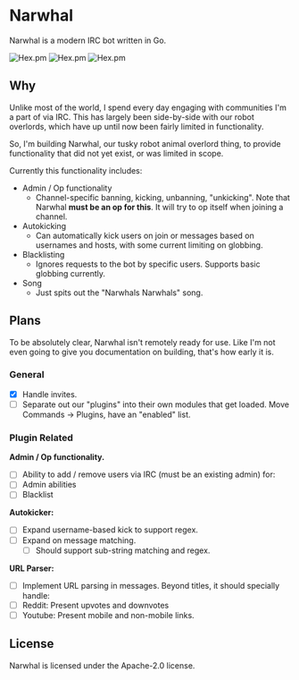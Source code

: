 # Narwhal

Narwhal is a modern IRC bot written in Go.

![Hex.pm](https://img.shields.io/badge/irc-%23narwhal--bot%20on%20freenode-green.svg)
![Hex.pm](https://img.shields.io/badge/alpha-0.1-red.svg)
![Hex.pm](https://img.shields.io/hexpm/l/plug.svg)

## Why

Unlike most of the world, I spend every day engaging with communities I'm a part of via IRC. This has largely been side-by-side with our robot overlords, which have up until now been fairly limited in functionality.

So, I'm building Narwhal, our tusky robot animal overlord thing, to provide functionality that did not yet exist, or was limited in scope. 

Currently this functionality includes:

- Admin / Op functionality
  - Channel-specific banning, kicking, unbanning, "unkicking". Note that Narwhal **must be an op for this**. It will try to op itself when joining a channel.
- Autokicking
  - Can automatically kick users on join or messages based on usernames and hosts, with some current limiting on globbing.
- Blacklisting
  - Ignores requests to the bot by specific users. Supports basic globbing currently.
- Song
  - Just spits out the "Narwhals Narwhals" song.

## Plans

To be absolutely clear, Narwhal isn't remotely ready for use. Like I'm not even going to give you documentation on building, that's how early it is.

### General

- [x] Handle invites.
- [ ] Separate out our "plugins" into their own modules that get loaded. Move Commands -> Plugins, have an "enabled" list.

### Plugin Related

**Admin / Op functionality.**

- [ ] Ability to add / remove users via IRC (must be an existing admin) for:
 - [ ] Admin abilities
 - [ ] Blacklist

**Autokicker:**

- [ ] Expand username-based kick to support regex.
- [ ] Expand on message matching.
  - [ ] Should support sub-string matching and regex.

**URL Parser:**

- [ ] Implement URL parsing in messages. Beyond titles, it should specially handle:
 - [ ] Reddit: Present upvotes and downvotes
 - [ ] Youtube: Present mobile and non-mobile links.

## License

Narwhal is licensed under the Apache-2.0 license.